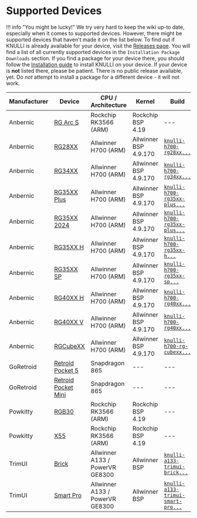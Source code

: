 # Supported Devices

!!! info "You might be lucky!"
    We try very hard to keep the wiki up-to date, especially when it comes to supported devices. However, there might be supported devices that haven't made it on the list below. To find out if KNULLI is already available for your device, visit the [Releases page](https://github.com/knulli-cfw/distribution/releases/latest). You will find a list of all currently supported devices in the `Installation Package Downloads` section. If you find a package for your device there, you should follow the [Installation guide](../../play/install) to install KNULLI on your device. If your device is **not** listed there, please be patient. There is no public release available, yet. Do *not* attempt to install a package for a different device - it will not work.

| Manufacturer | Device | CPU / Architecture | Kernel | Build |
| -- | -- | -- | -- | -- |
| Anbernic | [RG Arc S](anbernic/rg-arc-s) | Rockchip RK3566 (ARM) | Rockchip BSP 4.19 | --- |
| Anbernic | [RG28XX](anbernic/rg28xx.md) | Allwinner H700 (ARM) | Allwinner BSP 4.9.170 | [`knulli-h700-rg28xx...`](https://github.com/knulli-cfw/distribution/releases) |
| Anbernic | [RG34XX](anbernic/rg34xx) | Allwinner H700 (ARM) | Allwinner BSP 4.9.170 | [`knulli-h700-rg34xx...`](https://github.com/knulli-cfw/distribution/releases) |
| Anbernic | [RG35XX Plus](anbernic/rg35xx-plus) | Allwinner H700 (ARM) | Allwinner BSP 4.9.170 | [`knulli-h700-rg35xx-plus...`](https://github.com/knulli-cfw/distribution/releases) |
| Anbernic | [RG35XX 2024](anbernic/rg35xx-2024) | Allwinner H700 (ARM) | Allwinner BSP 4.9.170 | [`knulli-h700-rg35xx-plus...`](https://github.com/knulli-cfw/distribution/releases) |
| Anbernic | [RG35XX H](anbernic/rg35xx-h) | Allwinner H700 (ARM) | Allwinner BSP 4.9.170 | [`knulli-h700-rg35xx-h...`](https://github.com/knulli-cfw/distribution/releases) |
| Anbernic | [RG35XX SP](anbernic/rg35xx-sp) | Allwinner H700 (ARM) | Allwinner BSP 4.9.170 | [`knulli-h700-rg35xx-sp...`](https://github.com/knulli-cfw/distribution/releases) |
| Anbernic | [RG40XX H](anbernic/rg40xx-h) | Allwinner H700 (ARM) | Allwinner BSP 4.9.170 | [`knulli-h700-rg40xx...`](https://github.com/knulli-cfw/distribution/releases) |
| Anbernic | [RG40XX V](anbernic/rg40xx-v) | Allwinner H700 (ARM) | Allwinner BSP 4.9.170 | [`knulli-h700-rg40xx...`](https://github.com/knulli-cfw/distribution/releases) |
| Anbernic | [RGCubeXX](anbernic/rgcubexx) | Allwinner H700 (ARM) | Allwinner BSP 4.9.170 | [`knulli-h700-rg-cubexx...`](https://github.com/knulli-cfw/distribution/releases) |
| GoRetroid | [Retroid Pocket 5](goretroid/retroid-pocket-5) | Snapdragon 865 | --- | --- |
| GoRetroid | [Retroid Pocket Mini](goretroid/retroid-pocket-mini) | Snapdragon 865 | --- | --- |
| Powkitty | [RGB30](powkiddy/rgb30) | Rockchip RK3566 (ARM) | Rockchip BSP 4.19 | --- |
| Powkitty | [X55](powkiddy/x55) | Rockchip RK3566 (ARM) | Rockchip BSP 4.19 | --- |
| TrimUI | [Brick](trimui/brick) | Allwinner A133 / PowerVR GE8300 | Allwinner BSP | [`knulli-a133-trimui-brick...`](https://github.com/knulli-cfw/distribution/releases) |
| TrimUI | [Smart Pro](trimui/smart-pro) | Allwinner A133 / PowerVR GE8300 | Allwinner BSP | [`knulli-a133-trimui-smart-pro...`](https://github.com/knulli-cfw/distribution/releases) |
